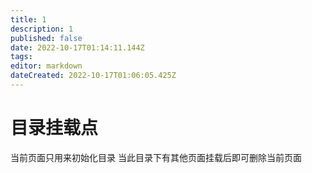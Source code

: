 ```yaml
---
title: 1
description: 1
published: false
date: 2022-10-17T01:14:11.144Z
tags: 
editor: markdown
dateCreated: 2022-10-17T01:06:05.425Z
---
```


# 目录挂载点
当前页面只用来初始化目录
当此目录下有其他页面挂载后即可删除当前页面
